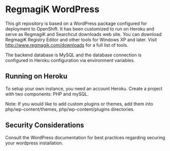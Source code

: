 RegmagiK WordPress 
======================================

This git repository is based on a WordPress package configured for deployment to OpenShift.  It has been customized to run on Heroku and
 serve as RegmagiK and Searchcut downloads web site.  You can download RegmagiK Registry Editor and other tools for Windows XP and later. Visit http://www.regmagik.com/downloads for a full list of tools.

The backend database is MySQL and the database connection is configured in Heroku configuration via environment variables.


Running on Heroku
----------------------------

To setup your own instance, you need an account Heroku. Create a project with two components: PHP and mySQL. 

Note: If you would like to add custom plugins or themes, add them into php/wp-content/themes, php/wp-content/plugins directories.

Security Considerations
-----------------------
Consult the WordPress documentation for best practices regarding securing your wordpress installation.  
